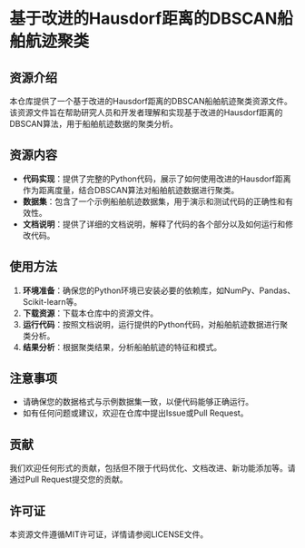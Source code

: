 # 基于改进的Hausdorf距离的DBSCAN船舶航迹聚类

## 资源介绍

本仓库提供了一个基于改进的Hausdorf距离的DBSCAN船舶航迹聚类资源文件。该资源文件旨在帮助研究人员和开发者理解和实现基于改进的Hausdorf距离的DBSCAN算法，用于船舶航迹数据的聚类分析。

## 资源内容

- **代码实现**：提供了完整的Python代码，展示了如何使用改进的Hausdorf距离作为距离度量，结合DBSCAN算法对船舶航迹数据进行聚类。
- **数据集**：包含了一个示例船舶航迹数据集，用于演示和测试代码的正确性和有效性。
- **文档说明**：提供了详细的文档说明，解释了代码的各个部分以及如何运行和修改代码。

## 使用方法

1. **环境准备**：确保您的Python环境已安装必要的依赖库，如NumPy、Pandas、Scikit-learn等。
2. **下载资源**：下载本仓库中的资源文件。
3. **运行代码**：按照文档说明，运行提供的Python代码，对船舶航迹数据进行聚类分析。
4. **结果分析**：根据聚类结果，分析船舶航迹的特征和模式。

## 注意事项

- 请确保您的数据格式与示例数据集一致，以便代码能够正确运行。
- 如有任何问题或建议，欢迎在仓库中提出Issue或Pull Request。

## 贡献

我们欢迎任何形式的贡献，包括但不限于代码优化、文档改进、新功能添加等。请通过Pull Request提交您的贡献。

## 许可证

本资源文件遵循MIT许可证，详情请参阅LICENSE文件。
